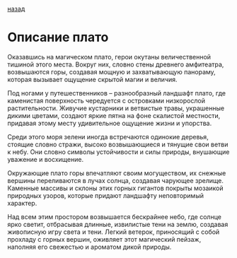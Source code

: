 [назад](./index.md)
# Описание плато
Оказавшись на магическом плато, герои окутаны величественной тишиной этого места. Вокруг них, словно стены древнего амфитеатра, возвышаются горы, создавая мощную и захватывающую панораму, которая вызывает ощущение скрытой магии и величия.

Под ногами у путешественников – разнообразный ландшафт плато, где каменистая поверхность чередуется с островками низкорослой растительности. Живучие кустарники и ветвистые травы, украшенные дикими цветами, создают яркие пятна на фоне скалистой местности, придавая этому месту удивительное ощущение жизни и упорства.

Среди этого моря зелени иногда встречаются одинокие деревья, стоящие словно стражи, высоко возвышающиеся и тянущие свои ветви к небу. Они словно символы устойчивости и силы природы, внушающие уважение и восхищение.

Окружающие плато горы впечатляют своим могуществом, их снежные вершины переливаются в лучах солнца, создавая чарующее зрелище. Каменные массивы и склоны этих горных гигантов покрыты мозаикой природных узоров, которые придают ландшафту неповторимый характер.

Над всем этим простором возвышается бескрайнее небо, где солнце ярко светит, отбрасывая длинные, извилистые тени на землю, создавая живописную игру света и тени. Легкий ветерок, приносящий с собой прохладу с горных вершин, оживляет этот магический пейзаж, наполняя его свежестью и ароматом дикой природы.
